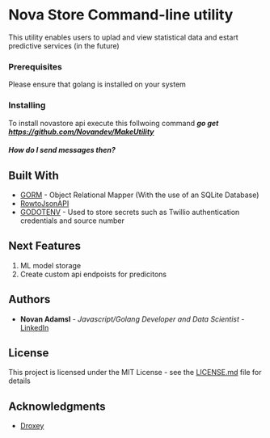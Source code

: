 # Nova Store Command-line utility
This utility enables users to uplad and view statistical data and estart predictive services (in the future)
### Prerequisites
Please ensure that golang is installed on your system


### Installing
To install novastore api️ execute this  follwoing command
 **_go get https://github.com/Novandev/MakeUtility_**



##### How do I send messages then?


## Built With

* [GORM](https://github.com/jinzhu/gorm) - Object Relational Mapper (With the use of an SQLite Database)
* [RowtoJsonAPI](https://github.com/Novandev/RowToJsonApi)
* [GODOTENV](https://github.com/joho/godotenv) - Used to store secrets such as Twillio authentication credentials and source number



## Next Features
1. ML model storage
2. Create custom api endpoists for predicitons

## Authors

* **Novan Adamsl** - *Javascript/Golang Developer and Data Scientist* - [LinkedIn](https://www.linkedin.com/in/novan-adams/)

## License

This project is licensed under the MIT License - see the [LICENSE.md](LICENSE.md) file for details

## Acknowledgments

* [Droxey](https://github.com/droxey)

